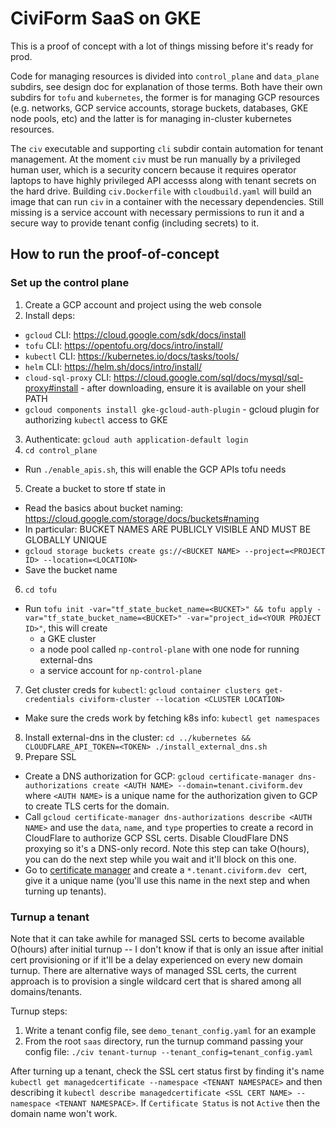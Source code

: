 # CiviForm SaaS on GKE

This is a proof of concept with a lot of things missing before it's ready for prod.

Code for managing resources is divided into `control_plane` and `data_plane` subdirs, see design doc for explanation of those terms. Both have their own subdirs for `tofu` and `kubernetes`, the former is for managing GCP resources (e.g. networks, GCP service accounts, storage buckets, databases, GKE node pools, etc) and the latter is for managing in-cluster kubernetes resources.

The `civ` executable and supporting `cli` subdir contain automation for tenant management. At the moment `civ` must be run manually by a privileged human user, which is a security concern because it requires operator laptops to have highly privileged API accesss along with tenant secrets on the hard drive. Building `civ.Dockerfile` with `cloudbuild.yaml` will build an image that can run `civ` in a container with the necessary dependencies. Still missing is a service account with necessary permissions to run it and a secure way to provide tenant config (including secrets) to it.

## How to run the proof-of-concept

### Set up the control plane

1. Create a GCP account and project using the web console
2. Install deps:
  - `gcloud` CLI: https://cloud.google.com/sdk/docs/install
  - `tofu` CLI: https://opentofu.org/docs/intro/install/
  - `kubectl` CLI: https://kubernetes.io/docs/tasks/tools/
  - `helm` CLI: https://helm.sh/docs/intro/install/
  - `cloud-sql-proxy` CLI: https://cloud.google.com/sql/docs/mysql/sql-proxy#install - after downloading, ensure it is available on your shell PATH
  - `gcloud components install gke-gcloud-auth-plugin` - gcloud plugin for authorizing `kubectl` access to GKE
3. Authenticate: `gcloud auth application-default login`
4. `cd control_plane`
  - Run `./enable_apis.sh`, this will enable the GCP APIs tofu needs
5. Create a bucket to store tf state in
  - Read the basics about bucket naming: https://cloud.google.com/storage/docs/buckets#naming
  - In particular: BUCKET NAMES ARE PUBLICLY VISIBLE AND MUST BE GLOBALLY UNIQUE
  - `gcloud storage buckets create gs://<BUCKET NAME> --project=<PROJECT ID> --location=<LOCATION>`
  - Save the bucket name
6. `cd tofu`
  - Run `tofu init -var="tf_state_bucket_name=<BUCKET>" && tofu apply -var="tf_state_bucket_name=<BUCKET>" -var="project_id=<YOUR PROJECT ID>"`, this will create
    - a GKE cluster
    - a node pool called `np-control-plane` with one node for running external-dns
    - a service account for `np-control-plane`
7. Get cluster creds for `kubectl`: `gcloud container clusters get-credentials civiform-cluster --location <CLUSTER LOCATION>`
  - Make sure the creds work by fetching k8s info: `kubectl get namespaces`
8. Install external-dns in the cluster: `cd ../kubernetes && CLOUDFLARE_API_TOKEN=<TOKEN> ./install_external_dns.sh`
9. Prepare SSL
  - Create a DNS authorization for GCP: `gcloud certificate-manager dns-authorizations create <AUTH NAME> --domain=tenant.civiform.dev` where `<AUTH NAME>` is a unique name for the authorization given to GCP to create TLS certs for the domain.
  - Call `gcloud certificate-manager dns-authorizations describe <AUTH NAME>` and use the `data`, `name`, and `type` properties to create a record in CloudFlare to authorize GCP SSL certs. Disable CloudFlare DNS proxying so it's a DNS-only record. Note this step can take O(hours), you can do the next step while you wait and it'll block on this one.
  - Go to [certificate manager](https://console.cloud.google.com/security/ccm/list/certificates) and create a `*.tenant.civiform.dev ` cert, give it a unique name (you'll use this name in the next step and when turning up tenants).

### Turnup a tenant

Note that it can take awhile for managed SSL certs to become available O(hours) after initial turnup -- I don't know if that is only an issue after initial cert provisioning or if it'll be a delay experienced on every new domain turnup. There are alternative ways of managed SSL certs, the current approach is to provision a single wildcard cert that is shared among all domains/tenants.

Turnup steps:

1. Write a tenant config file, see `demo_tenant_config.yaml` for an example
2. From the root `saas` directory, run the turnup command passing your config file: `./civ tenant-turnup --tenant_config=tenant_config.yaml`

After turning up a tenant, check the SSL cert status first by finding it's name `kubectl get managedcertificate --namespace <TENANT NAMESPACE>` and then describing it `kubectl describe managedcertificate <SSL CERT NAME> --namespace <TENANT NAMESPACE>`. If `Certificate Status` is not `Active` then the domain name won't work.
